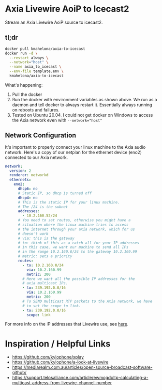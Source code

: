 # Axia Livewire AoiP to Icecast2

Stream an Axia Livewire AoiP source to icecast2.

## tl;dr

```bash
docker pull kmahelona/axia-to-icecast
docker run -d \
  --restart always \
  --network="host" \
  --name axia_to_icecast \
  --env-file template.env \
  kmahelona/axia-to-icecast

```
What's happening:
1. Pull the docker
2. Run the docker with environment variables as shown above. 
   We run as a daemon and tell docker to always restart it. Essentially
   always running on reboots and failures.
3. Tested on Ubuntu 20.04. I could not get docker on Windows to access the Axia network even with `--network="host"` 


## Network Configuration
It's important to properly connect your linux machine to the Axia audio network. Here's a copy of 
our netplan for the ethernet device (eno2) connected to our Axia network.

```yaml
network:
  version: 2
  renderer: networkd
  ethernets:
    eno2:
      dhcp6: no
      # Static IP, so dhcp is turned off
      dhcp4: no
      # This is the static IP for your linux machine.
      # The /24 is the subnet
      addresses:
        - 10.2.160.52/24
      # You need to set routes, otherwise you might have a
      # situation where the linux machine tries to access
      # the internet through your axia network, which for us
      # doesn't work
      # via: this is the gateway
      # to: think of this as a catch all for your IP addresses
      # in this case, we want our machine to send all IPs 
      # in the range 10.2.160.0/24 to the gateway 10.2.160.99
      # metric: sets a priority
      routes:
        - to: 10.2.160.0/24
          via: 10.2.160.99
          metric: 200
        # Here we want all the possible IP addresses for the
        # axia multicast IPs.
        - to: 239.192.0.0/16
          via: 10.2.160.99
          metric: 200
        # To SEND multicast RTP packets to the Axia network, we have
        # to set the scope to link.
        - to: 239.192.0.0/16
          scope: link
```
For more info on the IP addresses that Livewire use, see [here](https://github.com/anthonyeden/Axia-Livewire-Stream-Address-Helper).


# Inspiration / Helpful Links

- https://github.com/kylophone/xplay
- https://github.com/kylophone/a-look-at-livewire
- https://mediarealm.com.au/articles/open-source-broadcast-software-github/
- https://support.telosalliance.com/article/ewmogdoltp-calculating-a-multicast-address-from-livewire-channel-number
